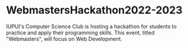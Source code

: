 # WebmastersHackathon2022-2023
IUPUI's Computer Science Club is hosting a hackathon for students to practice and apply their programming skills. This event, titled "Webmasters", will focus on Web Development.
